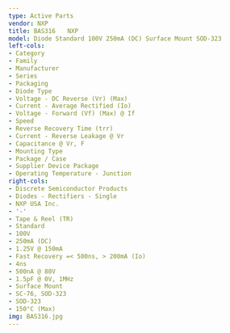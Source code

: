 ```yaml
---
type: Active Parts
vendor: NXP
title: BAS316　　NXP
model: Diode Standard 100V 250mA (DC) Surface Mount SOD-323
left-cols:
- Category
- Family
- Manufacturer
- Series
- Packaging 
- Diode Type
- Voltage - DC Reverse (Vr) (Max)
- Current - Average Rectified (Io)
- Voltage - Forward (Vf) (Max) @ If
- Speed
- Reverse Recovery Time (trr)
- Current - Reverse Leakage @ Vr
- Capacitance @ Vr, F
- Mounting Type
- Package / Case
- Supplier Device Package
- Operating Temperature - Junction
right-cols:
- Discrete Semiconductor Products
- Diodes - Rectifiers - Single
- NXP USA Inc.
- '-'
- Tape & Reel (TR) 
- Standard
- 100V
- 250mA (DC)
- 1.25V @ 150mA
- Fast Recovery =< 500ns, > 200mA (Io)
- 4ns
- 500nA @ 80V
- 1.5pF @ 0V, 1MHz
- Surface Mount
- SC-76, SOD-323
- SOD-323
- 150°C (Max)
img: BAS316.jpg
---
```

